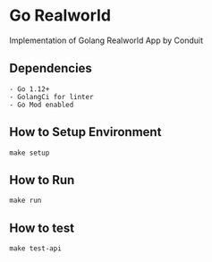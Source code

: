 # Go Realworld

Implementation of Golang Realworld App by Conduit

## Dependencies

```
- Go 1.12+
- GolangCi for linter
- Go Mod enabled
```

## How to Setup Environment
```
make setup
```

## How to Run
```
make run
```

## How to test
````
make test-api
````
